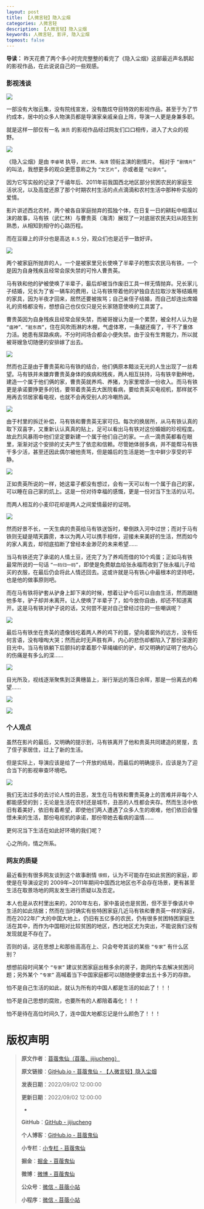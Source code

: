 ```yaml
---
layout: post
title: 【人微言轻】隐入尘烟
categories: 人微言轻
description: 【人微言轻】隐入尘烟
keywords: 人微言轻, 影评, 隐入尘烟
topmost: false
---
```


**导读：**
昨天花费了两个多小时完完整整的看完了《隐入尘烟》这部最近声名鹊起的影视作品，在此说说自己的一些观感。

### 影视浅谈

![](/images/TinyWords/2022-09-02-%E4%BA%BA%E5%BE%AE%E8%A8%80%E8%BD%BB-%E9%9A%90%E5%85%A5%E5%B0%98%E7%83%9F-01.png)

一部没有大咖云集，没有院线宣发，没有酷炫夺目特效的影视作品，甚至于为了节约成本，居中的众多人物演员都是导演家亲戚亲自上阵，导演一人更是身兼多职。

就是这样一部仅有一名 `演员` 的影视作品经过网友们口口相传，进入了大众的视野。

![](/images/TinyWords/2022-09-02-%E4%BA%BA%E5%BE%AE%E8%A8%80%E8%BD%BB-%E9%9A%90%E5%85%A5%E5%B0%98%E7%83%9F-02.png)

《隐入尘烟》是由 `李睿珺` 执导，`武仁林、海清` 领衔主演的剧情片。 相对于 `“剧情片”` 的叫法，我想更多的观众更愿意称之为 `“文艺片”`，亦或者是 `“纪录片”`。

因为它写实般的记录了千禧年后、2011年前我国西北地区部分贫困农民的家庭生活状况，以及高度还原了那个时期农村生活的点点滴滴和农村生活中那种朴实般的爱情。

影片讲述西北农村，两个被各自家庭抛弃的孤独个体，在日复一日的耕耘中相濡以沫的故事，马有铁（武仁林）与曹贵英（海清）展现了一对底层农民夫妇从陌生到熟悉，从相知到相守的心路历程。

而在豆瓣上的评分也是高达 `8.5` 分，观众们也是近乎一致好评。

![](/images/TinyWords/2022-09-02-%E4%BA%BA%E5%BE%AE%E8%A8%80%E8%BD%BB-%E9%9A%90%E5%85%A5%E5%B0%98%E7%83%9F-03.png)

两个被家庭所抛弃的人，一个是被家里兄长使唤了半辈子的憨实农民马有铁，一个是因为自身残疾且经常会尿失禁的可怜人曹贵英。

马有铁和他的驴被使唤了半辈子，最后却被当作废旧工具一样无情抛弃。兄长家儿子结婚，兄长为了省一辆车的费用，让马有铁带着他的驴独自去拉取沙发等结婚用的家具，因为半夜才回来，居然还要被挨骂；自己亲侄子结婚，而自己却连出席婚礼的资格都没有，想想自己也仅仅只是兄长家随意使唤的工具罢了。

曹贵英因为自身残疾且经常会尿失禁，而被哥嫂认为是一个累赘，被全村人认为是 `“瘟神”、“脏东西”`，住在风吹雨淋的木棚，气虚体寒，一条腿还瘸了，干不了重体力活。她患有尿路疾病，不分时间场合都会小便失禁。由于没有生育能力，所以就被哥嫂急切随便的安排嫁了出去。

![](/images/TinyWords/2022-09-02-%E4%BA%BA%E5%BE%AE%E8%A8%80%E8%BD%BB-%E9%9A%90%E5%85%A5%E5%B0%98%E7%83%9F-04.png)

然而也正是由于曹贵英和马有铁的结合，他们俩原本黯淡无光的人生出现了一丝希望。马有铁并未嫌弃曹贵英身体的疾病和残疾，两人相互扶持，马有铁辛勤种地，建造一个属于他们俩的家，曹贵英就养鸡、养猪，为家里增添一份收入。而马有铁更是承诺要挣更多的钱，要带着贵英去大医院看病，要给贵英买电视机，那样就不用再去邻居家看电视，也就不会再受别人的冷嘲热讽。

![](/images/TinyWords/2022-09-02-%E4%BA%BA%E5%BE%AE%E8%A8%80%E8%BD%BB-%E9%9A%90%E5%85%A5%E5%B0%98%E7%83%9F-05.png)

由于村里的拆迁补偿，马有铁和曹贵英无家可归。每次的换居所，从马有铁认真的取下双喜字，又重新认认真真的贴上，足可以看出马有铁对这份婚姻的珍视程度。故此烈风暴雨中他们坚定要新建一个属于他们自己的家。一点一滴贵英都看在眼里，渐渐对这个安排的丈夫产生了依恋和信赖。尽管她体弱多病，并不能帮马有铁干多少活，甚至还因此偶尔被他责骂，但是婚后的生活是她一生中鲜少享受的平静。

![](/images/TinyWords/2022-09-02-%E4%BA%BA%E5%BE%AE%E8%A8%80%E8%BD%BB-%E9%9A%90%E5%85%A5%E5%B0%98%E7%83%9F-06.png)

正如贵英所说的一样，她这辈子都没有想过，会有一天可以有一个属于自己的家，可以睡在自己家的炕上。这是一份对待幸福的感慨，更是一份对当下生活的认可。

而两人相互的小麦印花却是两人之间爱情最好的证明。

![](/images/TinyWords/2022-09-02-%E4%BA%BA%E5%BE%AE%E8%A8%80%E8%BD%BB-%E9%9A%90%E5%85%A5%E5%B0%98%E7%83%9F-07.png)

然而好景不长，一天生病的贵英给马有铁送饭时，晕倒跌入河中过世；而对于马有铁则无疑是晴天霹雳，本以为两人可以携手相伴，迎接未来美好的生活，然而如今的家人离去，却彻底掐断了曾经本金渺茫的未来希望……

当马有铁还完了承诺的人情土豆，还完了为了养鸡而借的10个鸡蛋；正如马有铁最常所说的一句话 `“一码归一码”`，即使是免费献血给张永福而收到了张永福儿子给买的衣服，在最后仍会将此人情还回去。这或许就是马有铁心中最根本的坚持吧，也是他的做事原则吧。

而在马有铁将驴套从驴身上卸下来的时候，想着让驴今后可以自由生活，然而跟随他多年，驴子却并未离开。让人使唤了半辈子了，如今放你自由，却还不知道离开。这是马有铁对驴子说的话，又何尝不是对自己曾经过往的一些嘲讽呢？

![](/images/TinyWords/2022-09-02-%E4%BA%BA%E5%BE%AE%E8%A8%80%E8%BD%BB-%E9%9A%90%E5%85%A5%E5%B0%98%E7%83%9F-08.png)

最后马有铁坐在贵英的遗像钱吃着两人养的鸡下的蛋，望向着窗外的远方，没有任何言语，没有嚎啕大哭；然而此时无声胜有声，内心的悲伤却都陷入了那份深邃的目光中。当马有铁躺下后颤抖的拿着那个草绳编织的驴，却又明确的证明了他内心的伤痛是有多么的深……

![](/images/TinyWords/2022-09-02-%E4%BA%BA%E5%BE%AE%E8%A8%80%E8%BD%BB-%E9%9A%90%E5%85%A5%E5%B0%98%E7%83%9F-09.png)

目光所及，视线逐渐聚焦到泛黄穗苗上，渐行渐远的落日余晖，那是一份离去的希望……

![](/images/TinyWords/2022-09-02-%E4%BA%BA%E5%BE%AE%E8%A8%80%E8%BD%BB-%E9%9A%90%E5%85%A5%E5%B0%98%E7%83%9F-10.png)

![](/images/TinyWords/2022-09-02-%E4%BA%BA%E5%BE%AE%E8%A8%80%E8%BD%BB-%E9%9A%90%E5%85%A5%E5%B0%98%E7%83%9F-11.png)

### 个人观点

虽然在影片的最后，又明确的提示到，马有铁离开了他和贵英共同建造的房屋，去了侄子家居住，过上了新的生活。

但是实际上，导演应该是给了一个开放的结局，而最后的明确提示，应该是为了迎合当下的影视审查环境吧。

![](/images/TinyWords/2022-09-02-%E4%BA%BA%E5%BE%AE%E8%A8%80%E8%BD%BB-%E9%9A%90%E5%85%A5%E5%B0%98%E7%83%9F-12.png)

我们无法过多的去讨论人性的丑恶，发生在马有铁和曹贵英身上的苦难并非每个人都能感受的到；无论是生活在农村还是城市，丑恶的人性都会夹存。然而生活中依旧有着美好，依旧有着希望，即使他们两人遭遇了众多人生的艰难，他们依旧会憧憬未来的生活，那份电视机的承诺，那份带她去看病的温情……

更何况当下生活在如此好环境的我们呢？

心之所向，情之所系。

### 网友的质疑

最近看到有很多网友谈到这个故事剧情 `很假`，认为不可能存在如此贫困的家庭，即使是在导演设定的 2009年~2011年期间中国西北地区也不会存在场景，更有甚至生活在取景场地的网友发生进行质疑以及否定。

本人也是从农村里出来的，2010年左右，家中虽说也是贫困，但不至于像该片中生活的如此拮据；然而在当时确实有些特困家庭几近马有铁和曹贵英一样的家庭，而在2022年广大的中国大地上，仍旧有五亿多的农民，仍有很多贫困特困家庭生活在其中，而作为中国相对比较贫困的地区，西北地区尤为突出，不能说我们没有发现就是不存在了。

否则的话，这在思想上和那些高高在上、只会夸夸其谈的某些 `“专家”` 有什么区别？

想想前段时间某个 `“专家”` 建议贫困家庭出租多余的房子，跑网约车去解决贫困问题；另外某个 `“专家”` 高喊着当下中国家庭都可以随随便便拿出五十多万的存款。

怕不是自己生活的如此，就认为所有的中国人都是生活的如此了！！！

怕不是自己思想的腐败，也要所有的人都陪着毒化！！！

怕不是待在高位时间久了，连中国大地都忘记是什么颜色了！！！


# 版权声明

> **原文作者**：[苜蓿鬼仙（苜蓿、jijiucheng）](https://jijiucheng.github.io/)
> 
> **原文链接**：[GitHub.io - 苜蓿鬼仙 - 【人微言轻】隐入尘烟](https://jijiucheng.github.io/2022/09/02/人微言轻-隐入尘烟/)
> 
> **发表日期**：2022/09/02 12:00:00
> 
> **更新日期**：2022/09/02 12:00:00
> 
> -
> 
> **GitHub**：[GitHub - jijiucheng](https://github.com/jijiucheng)
> 
> **个人博客**：[GitHub.io - 苜蓿鬼仙](https://jijiucheng.github.io)
> 
> **小专栏**：[小专栏 - 苜蓿鬼仙](https://xiaozhuanlan.com/u/6667468960)
> 
> **掘金**：[掘金 - 苜蓿鬼仙](https://juejin.im/user/5a31e95c51882533d023137d)
> 
> **微博**：[微博 - 苜蓿鬼仙](https://weibo.com/u/1585459545)
> 
> **公众号**：[微信 - 苜蓿小站](#)
> 
> **小程序**：[微信 - 苜蓿小站](#)